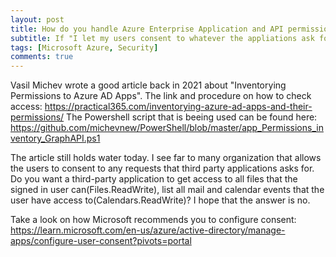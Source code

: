 ```yaml
---
layout: post
title: How do you handle Azure Enterprise Application and API permission?
subtitle: If "I let my users consent to whatever the appliations ask for" is your strategy - please read on
tags: [Microsoft Azure, Security]
comments: true
---
```

Vasil Michev wrote a good article back in 2021 about "Inventorying Permissions to Azure AD Apps".
The link and procedure on how to check access: https://practical365.com/inventorying-azure-ad-apps-and-their-permissions/
The Powershell script that is beeing used can be found here: https://github.com/michevnew/PowerShell/blob/master/app_Permissions_inventory_GraphAPI.ps1

The article still holds water today. I see far to many organization that allows the users to consent to any requests that third party applications asks for. 
Do you want a third-party application to get access to all files that the signed in user can(Files.ReadWrite), list all mail and calendar events that the user have access to(Calendars.ReadWrite)?
I hope that the answer is no. 

Take a look on how Microsoft recommends you to configure consent: https://learn.microsoft.com/en-us/azure/active-directory/manage-apps/configure-user-consent?pivots=portal